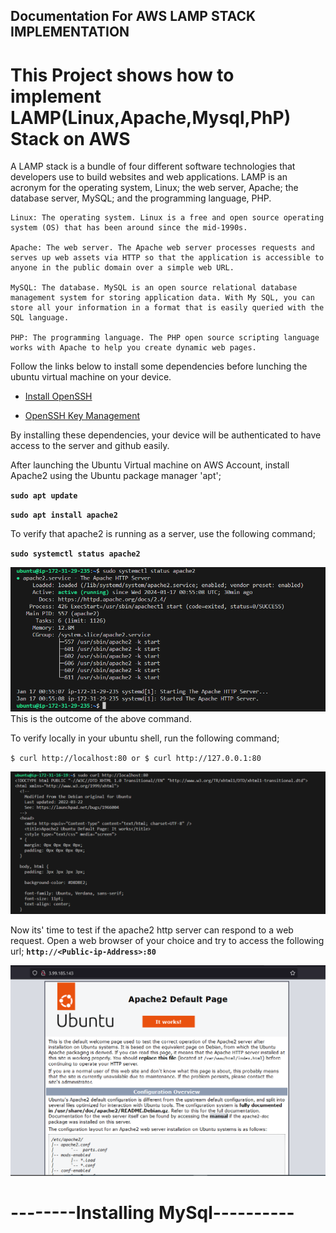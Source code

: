 ## Documentation For AWS LAMP STACK IMPLEMENTATION
# This Project shows how to implement LAMP(Linux,Apache,Mysql,PhP) Stack on AWS

A LAMP stack is a bundle of four different software technologies that developers use to build websites and web applications. LAMP is an acronym for the operating system, Linux; the web server, Apache; the database server, MySQL; and the programming language, PHP.

    Linux: The operating system. Linux is a free and open source operating system (OS) that has been around since the mid-1990s.

    Apache: The web server. The Apache web server processes requests and serves up web assets via HTTP so that the application is accessible to anyone in the public domain over a simple web URL. 

    MySQL: The database. MySQL is an open source relational database management system for storing application data. With My SQL, you can store all your information in a format that is easily queried with the SQL language. 

    PHP: The programming language. The PHP open source scripting language works with Apache to help you create dynamic web pages. 

Follow the links below to install some dependencies before lunching the ubuntu virtual machine on your device.

- [Install OpenSSH](https://learn.microsoft.com/en-us/windows-server/administration/openssh/openssh_install_firstuse?tabs=powershell#tabpanel_1_powershell)

- [OpenSSH Key Management](https://learn.microsoft.com/en-us/windows-server/administration/openssh/openssh_keymanagement#user-key-generation)

By installing these dependencies, your device will be authenticated to have access to the server and github easily.

After launching the Ubuntu Virtual machine on AWS Account, install Apache2 using the Ubuntu package manager 'apt';

**`sudo apt update`**

**`sudo apt install apache2`**

To verify that apache2 is running as a server, use the following command;

**`sudo systemctl status apache2`**

![system_check](./images/system_check.PNG)
This is the outcome of the above command.

To verify locally in your ubuntu shell, run the following command;

`$ curl http://localhost:80
or
$ curl http://127.0.0.1:80
`

![Curl_local](./images/curl_local.PNG)

Now its' time to test if the apache2 http server can respond to a web request. Open a web browser of your choice and try to access the following url;
**`http://<Public-ip-Address>:80`**

![apache_home](./images/apache2_home.PNG)


# --------**Installing MySql**----------
